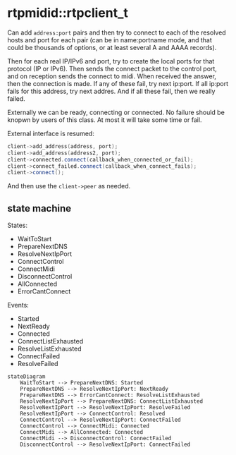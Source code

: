 # rtpmidid::rtpclient_t

Can add `address:port` pairs and then try to connect to each of the resolved
hosts and port for each pair (can be in name:portname mode, and that could be
thousands of options, or at least several A and AAAA records).

Then for each real IP/IPv6 and port, try to create the local ports for that
protocol (IP or IPv6). Then sends the connect packet to the control port,
and on reception sends the connect to midi. When received the answer, then
the connection is made. If any of these fail, try next ip:port. If all ip:port
fails for this address, try next addres. And if all these fail, then we
really failed.

Externally we can be ready, connecting or connected. No failure should be knopwn
by users of this class. At most it will take some time or fail.

External interface is resumed:

```c++
client->add_address(address, port);
client->add_address(address2, port);
client->connected.connect(callback_when_connected_or_fail);
client->connect_failed.connect(callback_when_connect_fails);
client->connect();
```

And then use the `client->peer` as needed.

## state machine

States:

- WaitToStart
- PrepareNextDNS
- ResolveNextIpPort
- ConnectControl
- ConnectMidi
- DisconnectControl
- AllConnected
- ErrorCantConnect

Events:

- Started
- NextReady
- Connected
- ConnectListExhausted
- ResolveListExhausted
- ConnectFailed
- ResolveFailed

```mermaid
stateDiagram
    WaitToStart --> PrepareNextDNS: Started
    PrepareNextDNS --> ResolveNextIpPort: NextReady
    PrepareNextDNS --> ErrorCantConnect: ResolveListExhausted
    ResolveNextIpPort --> PrepareNextDNS: ConnectListExhausted
    ResolveNextIpPort --> ResolveNextIpPort: ResolveFailed
    ResolveNextIpPort --> ConnectControl: Resolved
    ConnectControl --> ResolveNextIpPort: ConnectFailed
    ConnectControl --> ConnectMidi: Connected
    ConnectMidi --> AllConnected: Connected
    ConnectMidi --> DisconnectControl: ConnectFailed
    DisconnectControl --> ResolveNextIpPort: ConnectFailed
```
